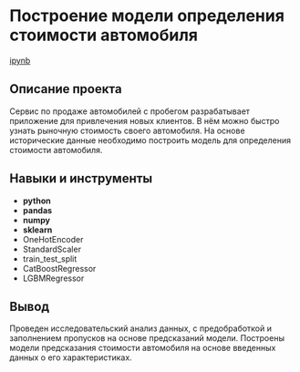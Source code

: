 # Построение модели определения стоимости автомобиля

[ipynb](https://github.com/ipd0828/portfolio/blob/main/Project-4/Классификация%20отзывов.ipynb)

## Описание проекта

Сервис по продаже автомобилей с пробегом  разрабатывает приложение для привлечения новых клиентов. 
В нём можно быстро узнать рыночную стоимость своего автомобиля. На основе исторические данные необходимо построить модель для определения стоимости автомобиля.

## Навыки и инструменты

- **python**
- **pandas**
- **numpy**
- **sklearn**
- OneHotEncoder
- StandardScaler
- train_test_split
- CatBoostRegressor
- LGBMRegressor

## Вывод

Проведен исследовательский анализ данных, с предобработкой и заполнением пропусков на основе предсказаний модели. Построены модели предсказания стоимости автомобиля на основе введенных данных о его характеристиках.
